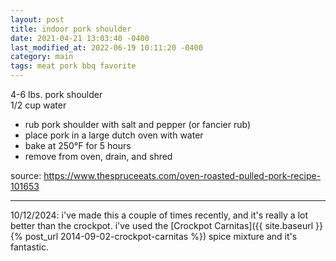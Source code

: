 ```yaml
---
layout: post
title: indoor pork shoulder
date: 2021-04-21 13:03:40 -0400
last_modified_at: 2022-06-19 10:11:20 -0400
category: main
tags: meat pork bbq favorite
---
```


4-6 lbs. pork shoulder  
1/2 cup water  
* rub pork shoulder with salt and pepper (or fancier rub)
* place pork in a large dutch oven with water
* bake at 250°F for 5 hours
* remove from oven, drain, and shred

source: <https://www.thespruceeats.com/oven-roasted-pulled-pork-recipe-101653>

---

10/12/2024: i've made this a couple of times recently, and it's really a lot better
than the crockpot. i've used the [Crockpot Carnitas]({{ site.baseurl }}{% post_url 2014-09-02-crockpot-carnitas %}) spice mixture and it's fantastic.
